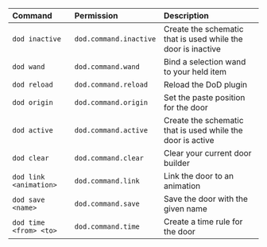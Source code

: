 | Command | Permission | Description |
| :------ | :--------- | :---------- |
| `dod inactive` | `dod.command.inactive` | Create the schematic that is used while the door is inactive |
| `dod wand` | `dod.command.wand` | Bind a selection wand to your held item |
| `dod reload` | `dod.command.reload` | Reload the DoD plugin |
| `dod origin` | `dod.command.origin` | Set the paste position for the door |
| `dod active` | `dod.command.active` | Create the schematic that is used while the door is active |
| `dod clear` | `dod.command.clear` | Clear your current door builder |
| `dod link <animation>` | `dod.command.link` | Link the door to an animation |
| `dod save <name>` | `dod.command.save` | Save the door with the given name |
| `dod time <from> <to>` | `dod.command.time` | Create a time rule for the door |